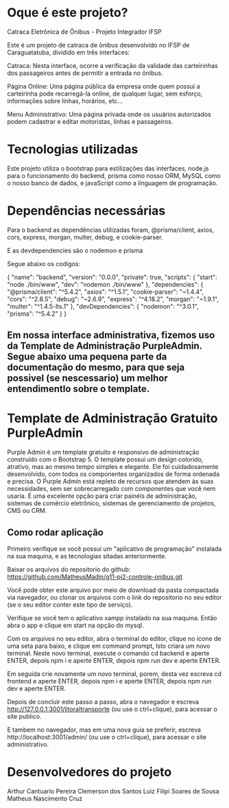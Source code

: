 <h1>Oque é este projeto?</h1>

Catraca Eletrônica de Ônibus - Projeto Integrador IFSP

Este é um projeto de catraca de ônibus desenvolvido no IFSP de Caraguatatuba, dividido em três interfaces:

 Catraca: Nesta interface, ocorre a verificação da validade das carteirinhas dos passageiros antes de permitir a entrada no ônibus.

 Página Online: Uma página pública da empresa onde quem possui a carteirinha pode recarregá-la online, de qualquer lugar, sem esforço, informações sobre linhas, horários, etc...

 Menu Administrativo: Uma página privada onde os usuários autorizados podem cadastrar e editar motoristas, linhas e passageiros.


<h1>Tecnologias utilizadas</h1>

Este projeto utiliza o bootstrap para estilizações das interfaces, node.js para o funcionamento do backend, prisma como nosso ORM, MySQL como o nosso banco de dados,  e javaScript como a linguagem de programação.


<h1>Dependências necessárias</h1>

Para o backend as dependências utilizadas foram, @prisma/client, axios, cors, express, morgan, multer, debug, e cookie-parser.

E as devdependencies são o nodemon e prisma

Segue abaixo os codigos:

{
  "name": "backend",
  "version": "0.0.0",
  "private": true,
  "scripts": {
    "start": "node ./bin/www",
    "dev": "nodemon ./bin/www"
  },
  "dependencies": {
    "@prisma/client": "^5.4.2",
    "axios": "^1.5.1",
    "cookie-parser": "~1.4.4",
    "cors": "^2.8.5",
    "debug": "~2.6.9",
    "express": "^4.18.2",
    "morgan": "~1.9.1",
    "multer": "^1.4.5-lts.1"
  },
  "devDependencies": {
    "nodemon": "^3.0.1",
    "prisma": "^5.4.2"
  }
}

<h2>Em nossa interface administrativa, fizemos uso da Template de Administração PurpleAdmin. Segue abaixo uma pequena parte da documentação do mesmo, para que seja possivel (se nescessario) um melhor entendimentlo sobre o template.</h2>

<h1>Template de Administração Gratuito PurpleAdmin</h1>
Purple Admin é um template gratuito e responsivo de administração construído com o Bootstrap 5. O template possui um design colorido, atrativo, mas ao mesmo tempo simples e elegante. Ele foi cuidadosamente desenvolvido, com todos os componentes organizados de forma ordenada e precisa.
O Purple Admin está repleto de recursos que atendem às suas necessidades, sem ser sobrecarregado com componentes que você nem usaria. É uma excelente opção para criar painéis de administração, sistemas de comércio eletrônico, sistemas de gerenciamento de projetos, CMS ou CRM.

<h2>Como rodar aplicação</h2>

Primeiro verifique se você possui um "aplicativo de programação" instalada na sua maquina, e as tecnologias sitadas anteriormente.

Baixar os arquivos do repositorio do github: https://github.com/MatheusMadin/g11-pj2-controle-onibus.git

Você pode obter este arquivo por meio de download da pasta compactada via navegador, ou clonar os arquivos com o link do repositorio no seu editor (se o seu editor conter este tipo de serviço).

Verifique se você tem o aplicativo xampp instalado na sua maquina. Então abra o app e clique em start na opçâo do mysql.

Com os arquivos no seu editor, abra o terminal do editor, clique no icone de uma seta para baixo, e clique em command prompt, Isto criara um novo terminal. Neste novo terminal, execute o comando cd backend e aperte ENTER, depois npm i e aperte ENTER, depois npm run dev e aperte ENTER.

Em seguida crie novamente um novo terminal, porem, desta vez escreva cd frontend e aperte ENTER, depois npm i e aperte ENTER, depois npm run dev e aperte ENTER.

Depois de concluir este passo a passo, abra o navegador e escreva http://127.0.0.1:3001/litoraltransporte (ou use o ctrl+clique), para acessar o site publico.

E tambem no navegador, mas em uma nova guia se preferir, escreva http://localhost:3001/admin/ (ou use o ctrl+clique), para acessar o site administrativo.

 <h1>Desenvolvedores do projeto</h1>

 Arthur Cantuario Pereira
 Clemerson dos Santos 
 Luiz Filipi Soares de Sousa
 Matheus Nascimento Cruz

